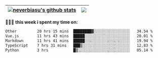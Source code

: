 | <a href="https://github.com/neverbiasu"><img align="center" src="https://github-readme-stats.vercel.app/api?username=neverbiasu&theme=dracula&show_icons=true&hide_border=true&count_private=true" alt="neverbiasu's github stats" /></a> | <a href="https://github.com/neverbiasu"><img align="center" src="https://github-readme-stats.vercel.app/api/top-langs/?username=neverbiasu&theme=dracula&show_icons=true&hide_border=true&layout=compact" /></a> |
| ------------- | ------------- |

👨🏾‍💻 **this week i spent my time on:**
<!--START_SECTION:waka-->

```txt
Other         20 hrs 15 mins  ████████▓░░░░░░░░░░░░░░░░   34.54 %
Vue.js        11 hrs 43 mins  █████░░░░░░░░░░░░░░░░░░░░   20.01 %
Markdown      11 hrs 41 mins  █████░░░░░░░░░░░░░░░░░░░░   19.94 %
TypeScript    7 hrs 31 mins   ███▒░░░░░░░░░░░░░░░░░░░░░   12.83 %
Python        3 hrs           █▒░░░░░░░░░░░░░░░░░░░░░░░   05.14 %
```

<!--END_SECTION:waka-->
